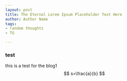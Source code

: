 ```yaml
---
layout: post
title: The Eternal Lorem Ipsum Placeholder Text Here
author: Author Name
tags:
- random thoughts
- TG

---
```


### test

this is a test for the blog1
$$
s=\frac{a}{b}
$$

